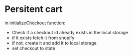 # Persitent cart

in initializeCheckout function:

- Check if a checkout id already exists in the local storage
- if it exists fetch it from shopify
- if not, create it and add it to local storage
- set checkout to state
